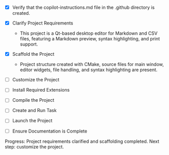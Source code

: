 - [x] Verify that the copilot-instructions.md file in the .github directory is created.

- [x] Clarify Project Requirements
  - This project is a Qt-based desktop editor for Markdown and CSV files, featuring a Markdown preview, syntax highlighting, and print support.
- [x] Scaffold the Project
  - Project structure created with CMake, source files for main window, editor widgets, file handling, and syntax highlighting are present.

- [ ] Customize the Project
- [ ] Install Required Extensions
- [ ] Compile the Project
- [ ] Create and Run Task
- [ ] Launch the Project
- [ ] Ensure Documentation is Complete

Progress: Project requirements clarified and scaffolding completed. Next step: customize the project.
